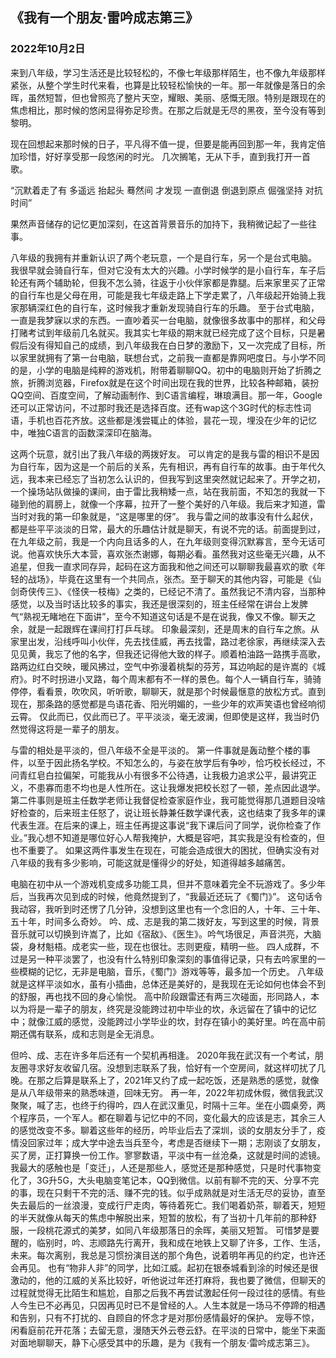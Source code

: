 ## 《我有一个朋友·雷吟成志第三》

### 2022年10月2日


来到八年级，学习生活还是比较轻松的，不像七年级那样陌生，也不像九年级那样紧张，从整个学生时代来看，也算是比较轻松愉快的一年。那一年就像是落日的余晖，虽然短暂，但也曾照亮了整片天空，耀眼、美丽、感慨无限。特别是跟现在的焦虑相比，那时候的悠闲显得弥足珍贵。在那之后就是无尽的黑夜，至今没有等到黎明。

现在回想起来那时候的日子，平凡得不值一提，但要是能再回到那一年，我肯定倍加珍惜，好好享受那一段悠闲的时光。
几次搁笔，无从下手，直到我打开一首歌。

“沉默着走了有  多遥远
抬起头  蓦然间  才发现
一直倒退  倒退到原点
倔强坚持  对抗时间”

果然声音储存的记忆更加深刻，在这首背景音乐的加持下，我稍微记起了一些往事。

八年级的我拥有并重新认识了两个老玩意，一个是自行车，另一个是台式电脑。
我很早就会骑自行车，但对它没有太大的兴趣。小学时候学的是小自行车，车子后轮还有两个辅助轮，但我不怎么骑，往返于小伙伴家都是靠腿。后来家里买了正常的自行车也是父母在用，可能是我七年级走路上下学走累了，八年级起开始骑上我家那辆深红色的自行车，这时候我才重新发现骑自行车的乐趣。
至于台式电脑，一直是我梦寐以求的东西。一直吵着买一台电脑，就像很多故事中的那样，和父母打赌考试到年级前几名就买。我其实七年级的期末就已经完成了这个目标，只是暑假后没有得知自己的成绩，到八年级我在白日梦的激励下，又一次完成了目标，所以家里就拥有了第一台电脑，联想台式，之前我一直都是靠网吧度日。与小学不同的是，小学的电脑是纯粹的游戏机，附带着聊聊QQ。初中的电脑则开始了折腾之旅，折腾浏览器，Firefox就是在这个时间出现在我的世界，比较各种邮箱，装扮QQ空间、百度空间，了解动画制作、到C语言编程，琳琅满目。那一年，Google还可以正常访问，不过那时我还是选择百度。还有wap这个3G时代的标志性词语，手机也百花齐放。这些都是浅尝辄止的体验，昙花一现，埋没在少年的记忆中，唯独C语言的函数深深印在脑海。

这两个玩意，就引出了我八年级的两拨好友。
可以肯定的是我与雷的相识不是因为自行车，因为这是一个前后的关系，先有相识，再有自行车的故事。由于年代久远，我本来已经忘了当初怎么认识的，但我写到这里突然就记起来了。开学之初，一个操场站队做操的课间，由于雷比我稍矮一点，站在我前面，不知怎的我就一下碰到他的肩膀上，就像一个序幕，拉开了一整个美好的八年级。我后来才知道，雷当时对我的第一印象就是，“这是哪里的伢”。
我与雷之间的故事没有什么起伏，都是些平平淡淡的日常，最大的乐趣估计就是聊天，有说不完的话。前面提到过，在九年级之前，我是一个内向且话多的人，在九年级则变得沉默寡言，至今无话可说。他喜欢快乐大本营，喜欢张杰谢娜，每期必看。虽然我对这些毫无兴趣，从不追星，但我一直求同存异，起码在这方面我和他之间还可以聊聊我最喜欢的歌《年轻的战场》，毕竟在这里有一个共同点，张杰。至于聊天的其他内容，可能是《仙剑奇侠传三》、《怪侠一枝梅》之类的，已经记不清了。虽然我记不清内容，当那种感觉，以及当时话比较多的事实，我还是很深刻的，班主任经常在讲台上发脾气“熟视无睹地在下面讲”，至今不知道这句话是不是在说我，像又不像。聊天之余，就是一起跟辉在课间打打乒乓球。
印象最深刻，还是周末的自行车之旅。从家里出发，沿线呼叫小伙伴，先去找佳威，再去找雷，路过老徐家，再继续深入去见见黄，我忘了他的名字，但我还记得他大致的样子。顺着柏油路一路携手高歌，路两边红白交映，暖风拂过，空气中弥漫着桃梨的芬芳，耳边响起的是许嵩的《城府》。时不时拐进小叉路，每个周末都有不一样的景色。每个人一辆自行车，骑骑停停，看看景，吹吹风，听听歌，聊聊天，就是那个时候最惬意的放松方式。直到现在，那条路的感觉都是鸟语花香、阳光明媚的，一些少年的欢声笑语也曾经响彻云霄。
仅此而已，仅此而已了。平平淡淡，毫无波澜，但即使是这样，我当时仍然觉得这将是一辈子的朋友。

与雷的相处是平淡的，但八年级不全是平淡的。
第一件事就是轰动整个楼的事件，以至于因此扬名学校。不知怎么的，与姿在放学后有争吵，恰巧校长经过，不问青红皂白拉偏架，可能我从小有很多不公待遇，让我极力追求公平，最讲究正义，不患寡而患不均也是人性所在。这让我爆发把校长怼了一顿，差点因此退学。第二件事则是班主任数学老师让我督促检查家庭作业，我可能觉得那几道题目没啥好检查的，后来班主任怒了，说让班长静兼任数学课代表，这也结束了我多年的课代表生涯。在后来的课上，班主任再提这事说“我下课后问了同学，说你检查了作业。”我心想不知道是哪位好心人帮我掩护，大概是容吧，其实我是没有检查的，但也不重要了。
如果这两件事发生在现在，可能会造成很大的困扰，但确实没有对八年级的我有多少影响，可能这就是懂得少的好处，知道得越多越痛苦。

电脑在初中从一个游戏机变成多功能工具，但并不意味着完全不玩游戏了。多少年后，当我再次见到成的时候，他竟然提到了，“我最近还玩了《蜀门》”。
这句话令我动容，我听到时还愣了几分钟，没想到这里也有一个念旧的人，十年、三十年、五十年，时间多么奇妙。
吟、成、志是我的第二拨好友，写到这里的时候，背景音乐就可以切换到许嵩了，比如《宿敌》、《医生》。吟气场很足，声音洪亮，大脑袋，身材魁梧。成老实一些，现在也很壮。志则更瘦，精明一些。
四人成群，不过是另一种平淡罢了，也没有什么特别印象深刻的事值得记录，只有去吟家里的一些模糊的记忆，无非是电脑，音乐，《蜀门》游戏等等，最多加一个历史。
八年级就是这样平淡如水，虽有小插曲，总体还是美好的，是我现在无论如何也体会不到的舒服，再也找不回的身心愉悦。
高中阶段跟雷还有两三次碰面，形同路人，本以为将是一辈子的朋友，终究是没能跨过初中毕业的坎，永远留在了镇中的记忆中；就像江威的感觉，没能跨过小学毕业的坎，封存在镇小的美好里。吟在高中前期还偶有联系，成和志则是全无消息。

但吟、成、志在许多年后还有一个契机再相逢。
2020年我在武汉有一个考试，朋友圈寻求好友收留几宿。没想到志联系了我，恰好有一个空房间，就这样叨扰了几晚。在那之后算是联系上了，2021年又约了成一起吃饭，还是熟悉的感觉，就像是从八年级带来的熟悉味道，回味无穷。
再一年，2022年初成休假，微信我武汉聚聚，喊了志，也终于约得吟，四人在武汉重见，时隔十三年。坐在小圆桌旁，两个程序员，一个军人。都在聊着与记忆中的不同，变化最大的应该是志，其余三人的感觉改变不多。聊着这些年的经历，吟毕业后去了深圳，谈的女朋友分手了，疫情没回家过年；成大学中途去当兵至今，考虑是否继续下一期；志刚谈了女朋友，买了房，正打算换一份工作。寥寥数语，平淡中有一丝沧桑，这就是时间的滤镜。我最大的感触也是「变迁」，人还是那些人，感觉还是那种感觉，只是时代事物变化了，3G升5G，大头电脑变笔记本，QQ到微信。以前有聊不完的天、分享不完的事，现在只剩干不完的活、赚不完的钱。似乎成熟就是对生活无尽的妥协，直至失去最后的一丝浪漫，变成行尸走肉，等待着死亡。我们喝着奶茶，聊着天，短短的半天就像从每天的焦虑中解脱出来，短暂的放松，有了当初十几年前的那种舒服，一段桃花源式的美梦，如同八年级那落日的余晖，美丽又短暂。
可惜梦是要醒的，临别时，吟、志顺路先行离开，我和成在地铁上又聊了许多，工作、生活，未来。每次离别，我总是习惯扮演目送的那个角色，说着明年再见的约定，也许还会再见。
也有“物非人非”的同学，比如江威。起初在银泰城看到涂的时候还是很激动的，他的江威的关系比较好，听他说过年还打麻将，我也要了微信，但聊天的过程就觉得无比陌生和尴尬，自那之后我不再尝试激起任何一段过往的感情。有些人今生已不必再见，只因再见时已不是曾经的人。人生本就是一场马不停蹄的相遇和告别，只有不打扰的、自顾自的怀念才是对那份感情最好的保护。
宠辱不惊，闲看庭前花开花落；去留无意，漫随天外云卷云舒。在平淡的日常中，能坐下来面对面地聊聊天，静下心感受其中的乐趣，是为《我有一个朋友·雷吟成志第三》。

